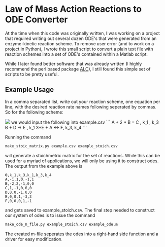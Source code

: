 #  Law of Mass Action Reactions to ODE Converter

At the time when this code was originally written, I was working on a project
that required writing out several dozen ODE's that were generated from an
enzyme-kinetic reaction scheme.  To remove user error (and to work on a project
in Python), I wrote this small script to convert a plain text file with 
reaction schemes into a set of ODE's contained within a Matlab script.

While I later found better software that was already written (I highly recommend
the perl based package [ALC](https://bmcsystbiol.biomedcentral.com/articles/10.1186/1752-0509-2-91)),
I still found this simple set of scripts to be pretty useful.

## Example Usage

In a comma separated list, write out your reaction scheme, one equation per line, with
the desired reaction rate names following seperated by commas.  So for the following
scheme:

<img src="https://latex.codecogs.com/gif.latex?%5Cdpi%7B200%7D%20%5Cbegin%7Bmatrix%7D%20A%20&plus;%202B%20%5Cunderset%7Bk_2%7D%7B%5Cstackrel%7Bk_1%7D%7B%5Crightleftharpoons%7D%7D%20C%20%5C%5C%20B%20&plus;%20D%20%5Cstackrel%7Bk_1%7D%7B%5Crightarrow%7D%20E%20%5C%5C%203E%20&plus;%20A%20%5Cunderset%7Bk_4%7D%7B%5Cstackrel%7Bk_3%7D%7B%5Crightleftharpoons%7D%7D%20F%20%5Cend%7Bmatrix%7D" /> 
we would input the following into example.csv
```
A + 2 * B = C , k_1 , k_3
B + D -> E , k_1
3*E + A <-> F, k_3, k_4
```

Running the command
```bash
make_stoic_matrix.py example.csv example_stoich.csv
```
will generate a stoichmetric matrix for the set of reactions.  While this can be used
for a myriad of applications, we will only be using it to construct odes.  The output
from the example above is
```
0,k_1,k_3,k_1,k_3,k_4
A,-1,1,0,-1,1
B,-2,2,-1,0,0
C,1,-1,0,0,0
D,0,0,-1,0,0
E,0,0,1,-3,3
F,0,0,0,1,-1
```
and gets saved to example_stoich.csv.  The final step needed to construct our system
of odes is to issue the command
```bash
make_ode_m_file.py example_stoich.csv example_ode.m
```

The created m-file seperates the odes into a right-hand side function and a driver for
easy modification.
